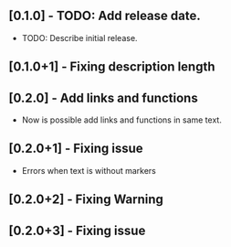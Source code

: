 ## [0.1.0] - TODO: Add release date.

* TODO: Describe initial release.

## [0.1.0+1] - Fixing description length

## [0.2.0] - Add links and functions

* Now is possible add links and functions in same text.

## [0.2.0+1] - Fixing issue

* Errors when text is without markers

## [0.2.0+2] - Fixing Warning

## [0.2.0+3] - Fixing issue